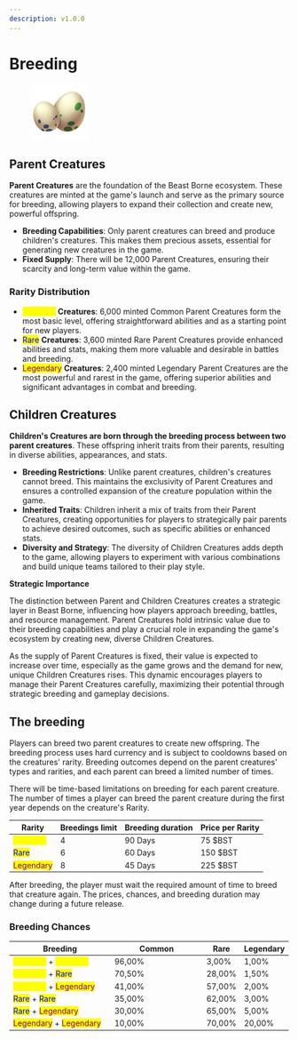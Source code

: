 ```yaml
---
description: v1.0.0
---
```


# Breeding

<figure><img src="../.gitbook/assets/Icon_eggs.png" alt="" width="100"><figcaption></figcaption></figure>

## **Parent Creatures**

**Parent Creatures** are the foundation of the Beast Borne ecosystem. These creatures are minted at the game's launch and serve as the primary source for breeding, allowing players to expand their collection and create new, powerful offspring.

* **Breeding Capabilities**: Only parent creatures can breed and produce children's creatures. This makes them precious assets, essential for generating new creatures in the game.
* **Fixed Supply**: There will be 12,000 Parent Creatures, ensuring their scarcity and long-term value within the game.

### **Rarity Distribution**

* <mark style="color:yellow;">Common</mark> **Creatures**: 6,000 minted Common Parent Creatures form the most basic level, offering straightforward abilities and as a starting point for new players.
* <mark style="color:blue;">Rare</mark> **Creatures**: 3,600 minted Rare Parent Creatures provide enhanced abilities and stats, making them more valuable and desirable in battles and breeding.
* <mark style="color:purple;">Legendary</mark> **Creatures**: 2,400 minted Legendary Parent Creatures are the most powerful and rarest in the game, offering superior abilities and significant advantages in combat and breeding.

## **Children Creatures**

**Children's Creatures are born through the breeding process between two parent creatures**. These offspring inherit traits from their parents, resulting in diverse abilities, appearances, and stats.

* **Breeding Restrictions**: Unlike parent creatures, children's creatures cannot breed. This maintains the exclusivity of Parent Creatures and ensures a controlled expansion of the creature population within the game.
* **Inherited Traits**: Children inherit a mix of traits from their Parent Creatures, creating opportunities for players to strategically pair parents to achieve desired outcomes, such as specific abilities or enhanced stats.
* **Diversity and Strategy**: The diversity of Children Creatures adds depth to the game, allowing players to experiment with various combinations and build unique teams tailored to their play style.

**Strategic Importance**

The distinction between Parent and Children Creatures creates a strategic layer in Beast Borne, influencing how players approach breeding, battles, and resource management. Parent Creatures hold intrinsic value due to their breeding capabilities and play a crucial role in expanding the game's ecosystem by creating new, diverse Children Creatures.

As the supply of Parent Creatures is fixed, their value is expected to increase over time, especially as the game grows and the demand for new, unique Children Creatures rises. This dynamic encourages players to manage their Parent Creatures carefully, maximizing their potential through strategic breeding and gameplay decisions.

## The breeding

Players can breed two parent creatures to create new offspring. The breeding process uses hard currency and is subject to cooldowns based on the creatures' rarity. Breeding outcomes depend on the parent creatures' types and rarities, and each parent can breed a limited number of times.

There will be time-based limitations on breeding for each parent creature. The number of times a player can breed the parent creature during the first year depends on the creature's Rarity.

| Rarity                                       | Breedings limit | Breeding duration | Price per Rarity |
| -------------------------------------------- | --------------- | ----------------- | ---------------- |
| <mark style="color:yellow;">Common</mark>    | 4               | 90 Days           | 75 $BST          |
| <mark style="color:blue;">Rare</mark>        | 6               | 60 Days           | 150 $BST         |
| <mark style="color:purple;">Legendary</mark> | 8               | 45 Days           | 225 $BST         |

After breeding, the player must wait the required amount of time to breed that creature again. The prices, chances, and breeding duration may change during a future release.

### Breeding Chances

<table><thead><tr><th width="184">Breeding</th><th width="166">Common</th><th>Rare</th><th>Legendary</th></tr></thead><tbody><tr><td><mark style="color:yellow;">Common</mark> + <mark style="color:yellow;">Common</mark></td><td>96,00%</td><td>3,00%</td><td>1,00%</td></tr><tr><td><mark style="color:yellow;">Common</mark> + <mark style="color:blue;">Rare</mark></td><td>70,50%</td><td>28,00%</td><td>1,50%</td></tr><tr><td><mark style="color:yellow;">Common</mark> + <mark style="color:purple;">Legendary</mark></td><td>41,00%</td><td>57,00%</td><td>2,00%</td></tr><tr><td><mark style="color:blue;">Rare</mark> + <mark style="color:blue;">Rare</mark></td><td>35,00%</td><td>62,00%</td><td>3,00%</td></tr><tr><td><mark style="color:blue;">Rare</mark> + <mark style="color:purple;">Legendary</mark></td><td>30,00%</td><td>65,00%</td><td>5,00%</td></tr><tr><td><mark style="color:purple;">Legendary</mark> + <mark style="color:purple;">Legendary</mark></td><td>10,00%</td><td>70,00%</td><td>20,00%</td></tr></tbody></table>

